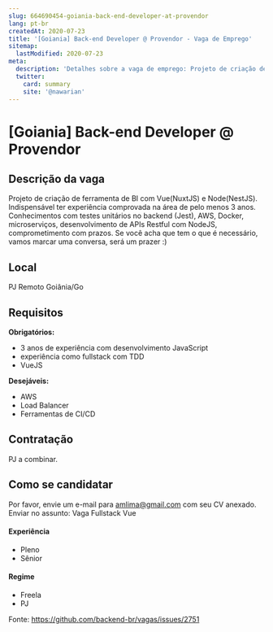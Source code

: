 ```yaml
---
slug: 664690454-goiania-back-end-developer-at-provendor
lang: pt-br
createdAt: 2020-07-23
title: '[Goiania] Back-end Developer @ Provendor - Vaga de Emprego'
sitemap:
  lastModified: 2020-07-23
meta:
  description: 'Detalhes sobre a vaga de emprego: Projeto de criação de ferramenta de BI com Vue(NuxtJS) e Node(NestJS). Indispensável ter experiência comprovada na área de pelo menos 3 anos. Conhecimentos com testes unitários no backend (Jest), AWS, Docker, microserviços, desenvolvimento de APIs Restful com NodeJS, comprometimento com prazos. Se você acha que tem o que é necessário, vamos marcar uma conversa, será um prazer :)'
  twitter:
    card: summary
    site: '@nawarian'
---
```


# [Goiania] Back-end Developer @ Provendor

## Descrição da vaga

Projeto de criação de ferramenta de BI com Vue(NuxtJS) e Node(NestJS). Indispensável ter experiência comprovada na área de pelo menos 3 anos. Conhecimentos com testes unitários no backend (Jest), AWS, Docker, microserviços, desenvolvimento de APIs Restful com NodeJS, comprometimento com prazos. Se você acha que tem o que é necessário, vamos marcar uma conversa, será um prazer :)

## Local

PJ Remoto  Goiânia/Go

## Requisitos

**Obrigatórios:**
- 3 anos de experiência com desenvolvimento JavaScript
- experiência como fullstack com TDD
- VueJS

**Desejáveis:**
- AWS
- Load Balancer
- Ferramentas de CI/CD

## Contratação

PJ a combinar.

## Como se candidatar

Por favor, envie um e-mail para amlima@gmail.com com seu CV anexado. Enviar no assunto: Vaga Fullstack Vue

#### Experiência
- Pleno
- Sênior

#### Regime
- Freela
- PJ


Fonte: https://github.com/backend-br/vagas/issues/2751
